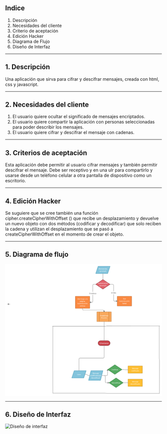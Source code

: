 ## **Indice**

  1. Descripción
  2. Necesidades del cliente
  3. Criterio de aceptación
  4. Edición Hacker
  5. Diagrama de Flujo
  6. Diseño de Interfaz

---
## **1. Descripción**

Una aplicación que sirva para cifrar y descifrar mensajes, creada con html, css y javascript.

---
## **2. Necesidades del cliente**

1. El usuario quiere ocultar el significado de mensajes encriptados.
2. El usuario quiere compartir la aplicación con personas seleccionadas para poder describir los mensajes.
3. El usuario quiere cifrar y descifrar el mensaje con cadenas.

---
## **3. Criterios de aceptación**

Esta aplicación debe permitir al usuario cifrar mensajes y también permitir descifrar el mensaje. Debe ser receptivo y en una ulr para compartirlo y usarse desde un teléfono celular a otra pantalla de dispositivo como un escritorio.

---
## **4. Edición Hacker**

Se suguiere que se cree también una función cipher.createCipherWithOffset () que recibe un desplazamiento y devuelve un nuevo objeto con dos métodos (codificar y decodificar) que solo reciben la cadena y utilizan el desplazamiento que se pasó a createCipherWithOffset en el momento de crear el objeto.

---

## **5. Diagrama de flujo**

![Diagrama](./src/assets/flujo.png)

---
## **6. Diseño de Interfaz**

![Diseño de interfaz](./src/assets/Diseño_de_Interfaz.png)
